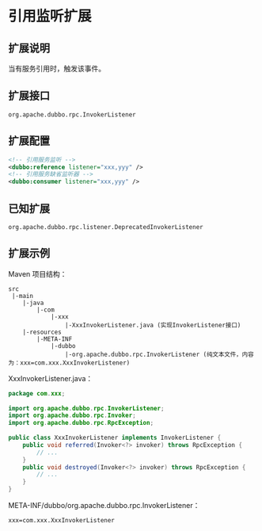 # 引用监听扩展

## 扩展说明

当有服务引用时，触发该事件。

## 扩展接口

`org.apache.dubbo.rpc.InvokerListener`

## 扩展配置

```xml
<!-- 引用服务监听 -->
<dubbo:reference listener="xxx,yyy" /> 
<!-- 引用服务缺省监听器 -->
<dubbo:consumer listener="xxx,yyy" /> 
```

## 已知扩展

`org.apache.dubbo.rpc.listener.DeprecatedInvokerListener`

## 扩展示例

Maven 项目结构：

```
src
 |-main
    |-java
        |-com
            |-xxx
                |-XxxInvokerListener.java (实现InvokerListener接口)
    |-resources
        |-META-INF
            |-dubbo
                |-org.apache.dubbo.rpc.InvokerListener (纯文本文件，内容为：xxx=com.xxx.XxxInvokerListener)
```

XxxInvokerListener.java：

```java
package com.xxx;
 
import org.apache.dubbo.rpc.InvokerListener;
import org.apache.dubbo.rpc.Invoker;
import org.apache.dubbo.rpc.RpcException;
 
public class XxxInvokerListener implements InvokerListener {
    public void referred(Invoker<?> invoker) throws RpcException {
        // ...
    }
    public void destroyed(Invoker<?> invoker) throws RpcException {
        // ...
    }
}
```

META-INF/dubbo/org.apache.dubbo.rpc.InvokerListener：

```properties
xxx=com.xxx.XxxInvokerListener
```
